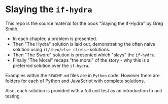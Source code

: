 # Slaying the `if-hydra`

This repo is the source material for the book "Slaying the If-Hydra" by Greg Smith.

* In each chapter, a problem is presented. 
* Then "The Hydra" solution is laid out, demonstrating the often naive solution using `if/then/else if/else` solutions. 
* Then "The Sword" solution is presented which "slays" the `if-hydra`.
* Finally "The Moral" recaps "the moral" of the story - why this is a preferred solution over the `if-hydra`.

Examples within the `README.md` files are in `Python` code. However there are folders for each of Python and JavaScript with complete solutions.

Also, each solution is provided with a full unit test as an introduction to unit testing.
